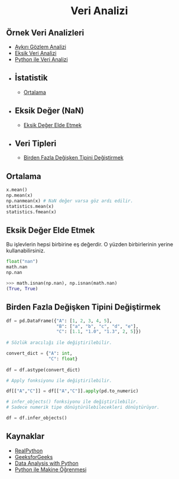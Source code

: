<h1 align="center"> Veri Analizi </h1>

## Örnek Veri Analizleri

* [Aykırı Gözlem Analizi](https://github.com/kubrakurt/data_analysis_resource/blob/main/%C3%96rnek%20Analizler/Ayk%C4%B1r%C4%B1%20G%C3%B6zlem%20Analizi.ipynb)
* [Eksik Veri Analizi](https://github.com/kubrakurt/data_analysis_resource/blob/main/%C3%96rnek%20Analizler/Eksik%20Veri%20Analizi.ipynb)
* [Python ile Veri Analizi](https://github.com/kubrakurt/data_analysis_resource/blob/main/%C3%96rnek%20Analizler/Python%20ile%20Veri%20Analizi.ipynb)

<!-- TOC -->

- ## İstatistik
  - [Ortalama](#ortalama)    
- ## Eksik Değer (NaN)
  - [Eksik Değer Elde Etmek](#eksik-değer-elde-etmek)
- ## Veri Tipleri
  - [Birden Fazla Değişken Tipini Değiştirmek](#birden-fazla-değişken-tipini-değiştirmek)

<!-- /TOC -->

## Ortalama

```python
x.mean()
np.mean(x)
np.nanmean(x) # NaN değer varsa göz ardı edilir.
statistics.mean(x)
statistics.fmean(x)
```

## Eksik Değer Elde Etmek

Bu işlevlerin hepsi birbirine eş değerdir. O yüzden birbirlerinin yerine kullanabilirsiniz.

```python
float("nan")
math.nan
np.nan

>>> math.isnan(np.nan), np.isnan(math.nan)
(True, True)
```

## Birden Fazla Değişken Tipini Değiştirmek

```python
df = pd.DataFrame({"A": [1, 2, 3, 4, 5],
                   "B": ["a", "b", "c", "d", "e"],
                   "C": [1.1, "1.0", "1.3", 2, 5]})
    
# Sözlük aracılığı ile değiştirilebilir.

convert_dict = {"A": int,
                "C": float}
                
df = df.astype(convert_dict)

# Apply fonksiyonu ile değiştirilebilir.

df[["A","C"]] = df[["A","C"]].apply(pd.to_numeric)

# infer_objects() fonksiyonu ile değiştirilebilir.
# Sadece numerik tipe dönüştürülebilecekleri dönüştürüyor.

df = df.infer_objects()
```

## Kaynaklar

* [RealPython](https://realpython.com/)
* [GeeksforGeeks](https://www.geeksforgeeks.org/)
* [Data Analysis with Python](https://www.coursera.org/learn/data-analysis-with-python)
* [Python ile Makine Öğrenmesi](https://www.udemy.com/course/python-ile-makine-ogrenmesi/)
